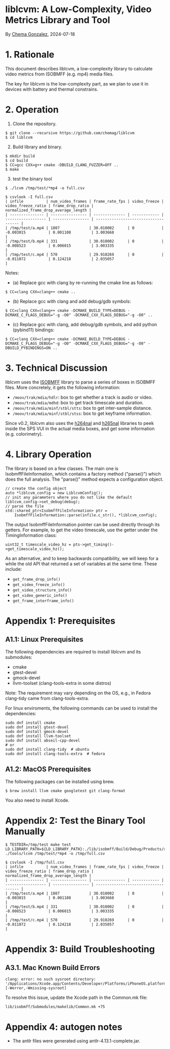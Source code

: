 # liblcvm: A Low-Complexity, Video Metrics Library and Tool

By [Chema Gonzalez](https://github.com/chemag), 2024-07-18


# 1. Rationale

This document describes liblcvm, a low-complexity library to calculate
video metrics from ISOBMFF (e.g. mp4) media files.

The key for liblcvm is the low-complexity part, as we plan to use
it in devices with battery and thermal constrains.



# 2. Operation


1. Clone the repository.

```
$ git clone --recursive https://github.com/chemag/liblcvm
$ cd liblcvm
```

2. Build library and binary.
```
$ mkdir build
$ cd build
$ CC=gcc CXX=g++ cmake -DBUILD_CLANG_FUZZER=OFF ..
$ make
```

3. test the binary tool
```
$ ./lcvm /tmp/test/*mp4 -o full.csv

$ csvlook -I full.csv
| infile          | num_video_frames | frame_rate_fps | video_freeze | video_freeze_ratio | frame_drop_ratio | normalized_frame_drop_average_length |
| --------------- | ---------------- | -------------- | ------------ | ------------------ | ---------------- | ------------------------------------ |
| /tmp/test/a.mp4 | 1807             | 30.010002      | 0            | -0.003015          | 0.001108         | 3.003668                             |
| /tmp/test/b.mp4 | 331              | 30.010002      | 0            | -0.008523          | 0.006015         | 3.003335                             |
| /tmp/test/c.mp4 | 570              | 29.910269      | 0            | -0.011072          | 0.124218         | 2.035057                             |
```

Notes:
* (a) Replace gcc with clang by re-running the cmake line as follows:
```
$ CC=clang CXX=clang++ cmake ..
```

* (b) Replace gcc with clang and add debug/gdb symbols:
```
$ CC=clang CXX=clang++ cmake -DCMAKE_BUILD_TYPE=DEBUG -DCMAKE_C_FLAGS_DEBUG="-g -O0" -DCMAKE_CXX_FLAGS_DEBUG="-g -O0" ..
```

* (c) Replace gcc with clang, add debug/gdb symbols, and add python (pybind11)
bindings:
```
$ CC=clang CXX=clang++ cmake -DCMAKE_BUILD_TYPE=DEBUG -DCMAKE_C_FLAGS_DEBUG="-g -O0" -DCMAKE_CXX_FLAGS_DEBUG="-g -O0" -DBUILD_PYBINDINGS=ON ..
```


# 3. Technical Discussion

liblcvm uses the [ISOBMFF](https://github.com/DigiDNA/ISOBMFF) library to
parse a series of boxes in ISOBMFF files. More concretely, it gets the
following information:

* `/moov/trak/mdia/hdlr`: box to get whether a track is audio or video.
* `/moov/trak/mdia/mdhd`: box to get track timescale and duration.
* `/moov/trak/mdia/minf/stbl/stts`: box to get inter-sample distance.
* `/moov/trak/mdia/minf/stbl/stss`: box to get keyframe information.

Since v0.2, liblcvm also uses the [h264nal](https://github.com/chemag/h264nal)
and [h265nal](https://github.com/chemag/h265nal) libraries to peek inside
the SPS VUI in the actual media boxes, and get some information (e.g.
colorimetry).



# 4. Library Operation

The library is based on a few classes. The main one is IsobmffFileInformation,
which contains a factory method ("parse()") which does the full analysis. The
"parse()" method expects a configuration object.

```
// create the config object
auto *liblcvm_config = new LiblcvmConfig();
// init any parameters where you do not like the default
liblcvm_config->set_debug(debug);
// parse the file
std::shared_ptr<IsobmffFileInformation> ptr =
    IsobmffFileInformation::parse(infile.c_str(), *liblcvm_config);
```

The output IsobmffFileInformation pointer can be used directly through its
getters. For example, to get the video timescale, use the getter under the
TimingInformation class:

```
uint32_t timescale_video_hz = pts->get_timing()->get_timescale_video_hz();
```

As an alternative, and to keep backwards compatibility, we will keep for
a while the old API that returned a set of variables at the same time. These
include:
* `get_frame_drop_info()`
* `get_video_freeze_info()`
* `get_video_structure_info()`
* `get_video_generic_info()`
* `get_frame_interframe_info()`



# Appendix 1: Prerequisites

## A1.1: Linux Prerequisites
The following dependencies are required to install liblcvm and its submodules:
* cmake
* gtest-devel
* gmock-devel
* llvm-toolset (clang-tools-extra in some distros)

Note: The requirement may vary depending on the OS, e.g., in Fedora clang-tidy came from clang-tools-extra.

For linux enviroments, the following commands can be used to install the dependencies:
```
sudo dnf install cmake
sudo dnf install gtest-devel
sudo dnf install gmock-devel
sudo dnf install llvm-toolset
sudo dnf install abseil-cpp-devel
# or
sudo dnf install clang-tidy  # ubuntu
sudo dnf install clang-tools-extra  # fedora
```


## A1.2: MacOS Prerequisites
The following packages can be installed using brew.

```
$ brew install llvm cmake googletest git clang-format
```

You also need to install Xcode.


# Appendix 2: Test the Binary Tool Manually

```
$ TESTDIR=/tmp/test make test
LD_LIBRARY_PATH=${LD_LIBRARY_PATH}:./lib/isobmff/Build/Debug/Products/x86_64/ ./tools/lcvm /tmp/test/*mp4 -o /tmp/full.csv

$ csvlook -I /tmp/full.csv
| infile          | num_video_frames | frame_rate_fps | video_freeze | video_freeze_ratio | frame_drop_ratio | normalized_frame_drop_average_length |
| --------------- | ---------------- | -------------- | ------------ | ------------------ | ---------------- | ------------------------------------ |
| /tmp/test/a.mp4 | 1807             | 30.010002      | 0            | -0.003015          | 0.001108         | 3.003668                             |
| /tmp/test/b.mp4 | 331              | 30.010002      | 0            | -0.008523          | 0.006015         | 3.003335                             |
| /tmp/test/c.mp4 | 570              | 29.910269      | 0            | -0.011072          | 0.124218         | 2.035057                             |
```


# Appendix 3: Build Troubleshooting

## A3.1. Mac Known Build Errors

```
clang: error: no such sysroot directory: '/Applications/Xcode.app/Contents/Developer/Platforms/iPhoneOS.platform/Developer/SDKs/iPhoneOS17.5.sdk' [-Werror,-Wmissing-sysroot]
```

To resolve this issue, update the Xcode path in the Common.mk file:

```
lib/isobmff/Submodules/makelib/Common.mk +75
```


# Appendix 4: autogen notes

* The antlr files were generated using antlr-4.13.1-complete.jar.
